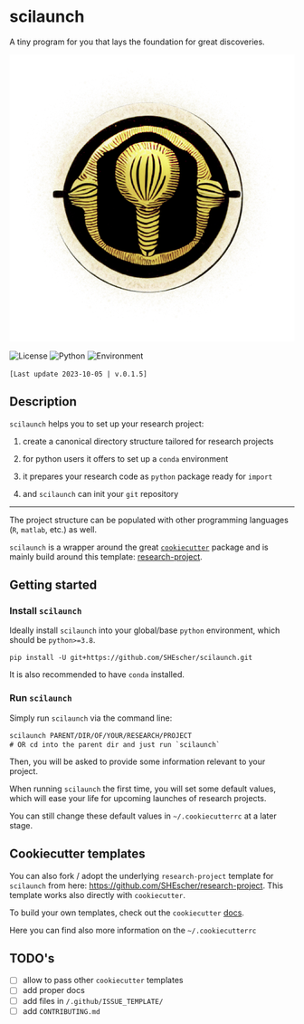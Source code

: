 # scilaunch

A tiny program for you that lays the foundation for great discoveries.

![scilaunch](scilaunch_logo.png)

![License](https://img.shields.io/badge/license-BSD-blue.svg)
![Python](https://img.shields.io/badge/python->=3.8-blue.svg)
![Environment](https://github.com/SHEscher/scilaunch/actions/workflows/tests.yaml/badge.svg)

`[Last update 2023-10-05 | v.0.1.5]`

## Description

`scilaunch` helps you to set up your research project:

1. create a canonical directory structure tailored for research projects

2. for python users it offers to set up a `conda` environment

3. it prepares your research code as `python` package ready for `import`

4. and `scilaunch` can init your `git` repository

---

The project structure can be populated with other programming languages (`R`, `matlab`, etc.) as well.

`scilaunch` is a wrapper around the great [`cookiecutter`](https://github.com/cookiecutter/cookiecutter) package and is mainly build around this template: [research-project](https://github.com/SHEscher/research-project).

## Getting started

### Install `scilaunch`

Ideally install `scilaunch` into your global/base `python` environment, which should be `python>=3.8`.

```shell
pip install -U git+https://github.com/SHEscher/scilaunch.git
```

It is also recommended to have `conda` installed.

### Run `scilaunch`

Simply run `scilaunch` via the command line:

```shell
scilaunch PARENT/DIR/OF/YOUR/RESEARCH/PROJECT
# OR cd into the parent dir and just run `scilaunch`
```

Then, you will be asked to provide some information relevant to your project.


When running `scilaunch` the first time, you will set some default values, which will ease your life for upcoming launches of research projects.

You can still change these default values in `~/.cookiecutterrc` at a later stage.

## Cookiecutter templates

You can also fork / adopt the underlying `research-project` template for `scilaunch` from here: https://github.com/SHEscher/research-project. This template works also directly with `cookiecutter`.

To build your own templates, check out the `cookiecutter` [docs](https://cookiecutter.readthedocs.io/en/stable/index.html#).

Here you can find also more information on the `~/.cookiecutterrc`

## TODO's

- [ ] allow to pass other `cookiecutter` templates
- [ ] add proper docs
- [ ] add files in `/.github/ISSUE_TEMPLATE/`
- [ ] add `CONTRIBUTING.md`
